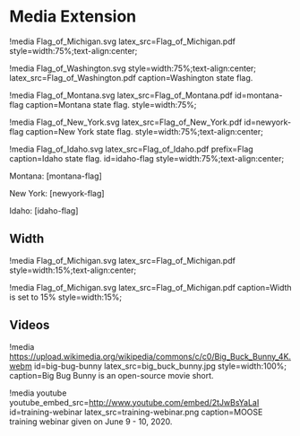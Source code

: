 # Media Extension

!media Flag_of_Michigan.svg
       latex_src=Flag_of_Michigan.pdf
       style=width:75%;text-align:center;

!media Flag_of_Washington.svg
       style=width:75%;text-align:center;
       latex_src=Flag_of_Washington.pdf
       caption=Washington state flag.

!media Flag_of_Montana.svg
       latex_src=Flag_of_Montana.pdf
       id=montana-flag
       caption=Montana state flag.
       style=width:75%;

!media Flag_of_New_York.svg
       latex_src=Flag_of_New_York.pdf
       id=newyork-flag
       caption=New York state flag.
       style=width:75%;text-align:center;

!media Flag_of_Idaho.svg
       latex_src=Flag_of_Idaho.pdf
       prefix=Flag
       caption=Idaho state flag.
       id=idaho-flag
       style=width:75%;text-align:center;

Montana: [montana-flag]

New York: [newyork-flag]

Idaho: [idaho-flag]


## Width

!media Flag_of_Michigan.svg
       latex_src=Flag_of_Michigan.pdf
       style=width:15%;text-align:center;

!media Flag_of_Michigan.svg
       latex_src=Flag_of_Michigan.pdf
       caption=Width is set to 15%
       style=width:15%;

## Videos

!media https://upload.wikimedia.org/wikipedia/commons/c/c0/Big_Buck_Bunny_4K.webm
       id=big-bug-bunny
       latex_src=big_buck_bunny.jpg
       style=width:100%;
       caption=Big Bug Bunny is an open-source movie short.

!media youtube youtube_embed_src=http://www.youtube.com/embed/2tJwBsYaLaI
               id=training-webinar
               latex_src=training-webinar.png
               caption=MOOSE training webinar given on June 9 - 10, 2020.
